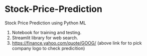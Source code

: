 # Stock-Price-Prediction
Stock Price Prediction using Python ML
1. Notebook for training and testing.
2. Streamlit library for web search.
3.  https://finance.yahoo.com/quote/GOOG/
   (above link for to pick company logo to check predicition)
